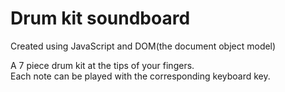 # Drum kit soundboard

Created using JavaScript and DOM(the document object model)

A 7 piece drum kit at the tips of your fingers.  
Each note can be played with the corresponding keyboard key.
